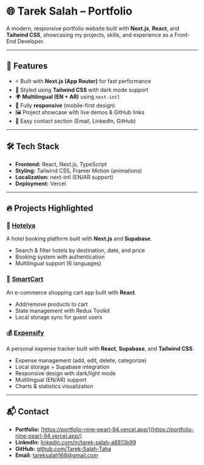 # 🌐 Tarek Salah – Portfolio

A modern, responsive portfolio website built with **Next.js**, **React**, and **Tailwind CSS**, showcasing my projects, skills, and experience as a Front-End Developer.

---

## 🚀 Features

- ⚡ Built with **Next.js (App Router)** for fast performance
- 🎨 Styled using **Tailwind CSS** with dark mode support
- 🌍 **Multilingual (EN + AR)** using `next-intl`
- 📱 Fully **responsive** (mobile-first design)
- 🖼️ Project showcase with live demos & GitHub links
- 🔗 Easy contact section (Email, LinkedIn, GitHub)

---

## 🛠️ Tech Stack

- **Frontend:** React, Next.js, TypeScript
- **Styling:** Tailwind CSS, Framer Motion (animations)
- **Localization:** next-intl (EN/AR support)
- **Deployment:** Vercel

---

## 🔥 Projects Highlighted

### 🏨 [Hotelya](https://hotelya-eosin.vercel.app/)

A hotel booking platform built with **Next.js** and **Supabase**.

- Search & filter hotels by destination, date, and price
- Booking system with authentication
- Multilingual support (6 languages)

### 🛒 [SmartCart](https://smart-cart-nu.vercel.app/)

An e-commerce shopping cart app built with **React**.

- Add/remove products to cart
- State management with Redux Toolkit
- Local storage sync for guest users

### 💰 [Expensify](https://expensify-six-drab.vercel.app/)

A personal expense tracker built with **React**, **Supabase**, and **Tailwind CSS**.

- Expense management (add, edit, delete, categorize)
- Local storage + Supabase integration
- Responsive design with dark/light mode
- Multilingual (EN/AR) support
- Charts & statistics visualization

---

## 📬 Contact

- **Portfolio:** [https://portfolio-nine-pearl-94.vercel.app/](https://portfolio-nine-pearl-94.vercel.app/)
- **LinkedIn:** [linkedin.com/in/tarek-salah-a8813b99](https://www.linkedin.com/in/tarek-salah-a8813b99/)
- **GitHub:** [github.com/Tarek-Salah-Taha](https://github.com/Tarek-Salah-Taha/)
- **Email:** tareksalah168@gmail.com
